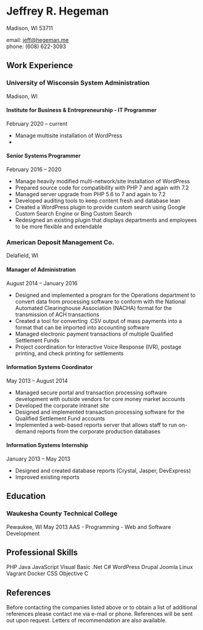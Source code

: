 # Jeffrey R. Hegeman

Madison, WI 53711

email: jeff@hegeman.me  
phone: (608) 622-3093


## Work Experience

### University of Wisconsin System Administration
Madison, WI
#### Institute for Business & Entrepreneurship - IT Programmer
February 2020 – current 
* Manage multisite installation of WordPress
* 
#### Senior Systems Programmer
February 2016 – 2020 
* Manage heavily modified multi-network/site installation of WordPress
* Prepared source code for compatibility with PHP 7 and again with 7.2 
* Managed server upgrade from PHP 5.6 to 7 and again to 7.2
* Developed auditing tools to keep content fresh and database lean
* Created a WordPress plugin to provide custom search using Google Custom Search Engine or Bing Custom Search 
* Redesigned an existing plugin that displays departments and employees to be more flexible and extendable 

### American Deposit Management Co. 
Delafield, WI 
#### Manager of Administration 
August 2014 – January 2016
* Designed and implemented a program for the Operations department to convert data from processing software to conform with the National Automated Clearinghouse Association (NACHA) format for the transmission of ACH transactions 
* Created a tool for converting .CSV output of mass payments into a format that can be imported into accounting software 
* Managed electronic payment transactions of multiple Qualified Settlement Funds 
* Project coordination for Interactive Voice Response (IVR), postage printing, and check printing for settlements 
#### Information Systems Coordinator 
May 2013 – August 2014 
* Managed secure portal and transaction processing software development with outside vendors for core money market accounts 
* Developed the corporate intranet site 
* Designed and implemented transaction processing software for the Qualified Settlement Fund accounts 
* Implemented a web-based reports server that allows staff to run on-demand reports from the corporate production databases 
#### Information Systems Internship 
January 2013 – May 2013 
* Designed and created database reports (Crystal, Jasper, DevExpress) 
* Improved existing reports


## Education
### Waukesha County Technical College
Pewaukee, WI 
May 2013    AAS - Programming - Web and Software Development 

## Professional Skills
PHP 
Java 
JavaScript 
Visual Basic
.Net
C# 
WordPress 
Drupal 
Joomla 
Linux 
Vagrant 
Docker 
CSS 
Objective C




## References

Before contacting the companies listed above or to obtain a list of additional references please contact me via e-mail or phone. References will be sent out upon request. Letters of recommendation are also available.
